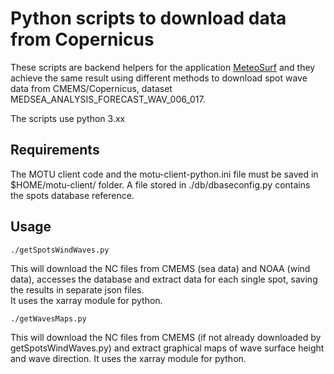 # Python scripts to download data from Copernicus

These scripts are backend helpers for the application [MeteoSurf](http://www.marzocca.net/linux/meteosurf_en.html) and they achieve the same result using different methods to download spot wave data from CMEMS/Copernicus, dataset MEDSEA_ANALYSIS_FORECAST_WAV_006_017. 

The scripts use python 3.xx

## Requirements
The MOTU client code and the motu-client-python.ini file must be saved in $HOME/motu-client/ folder. A file stored in ./db/dbaseconfig.py contains the spots database reference.

## Usage
```
./getSpotsWindWaves.py
```
This will download the NC files from CMEMS (sea data) and NOAA (wind data), accesses the database and extract data for each single spot, saving the results in separate json files.  
It uses the xarray module for python.

```
./getWavesMaps.py
```

This will download the NC files from CMEMS (if not already downloaded by getSpotsWindWaves.py) and extract graphical maps of wave surface height and wave direction. 
It uses the xarray module for python.

